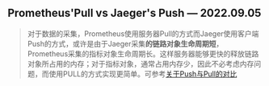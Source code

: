## Prometheus'Pull vs Jaeger's Push — 2022.09.05

> 对于数据的采集，Prometheus使用服务器Pull的方式而Jaeger使用客户端Push的方式，或许是由于Jaeger采集**的链路对象生命周期短**，Prometheus采集的指标对象生命周期长。这样服务器能够更快的释放链路对象所占用的内存；对于指标对象，通常占用内存少，因此不必考虑内存问题，而使用PULL的方式实现更简单。可参考[关于Push与Pull的对比](http://bit.ly/3aJEPxE)